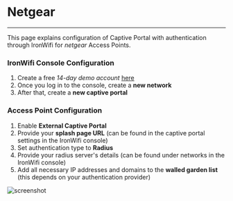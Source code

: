 # **Netgear**

---

This page explains configuration of Captive Portal with authentication through IronWifi for _netgear_ Access Points. 

### IronWifi Console Configuration

1. Create a free _14-day demo account_ [here](https://console.ironwifi.com/register)
2. Once you log in to the console, create a **new network**
3. After that, create a **new captive portal**

### Access Point Configuration

1. Enable **External Captive Portal**
2. Provide your **splash page URL** (can be found in the captive portal settings in the IronWifi console)
3. Set authentication type to **Radius**
4. Provide your radius server's details (can be found under networks in the IronWifi console)
5. Add all necessary IP addresses and domains to the **walled garden list** (this depends on your authentication provider)

![screenshot](https://raw.githubusercontent.com/IronWifi/docs/master/configuration-guides/netgear/netgear.png)
